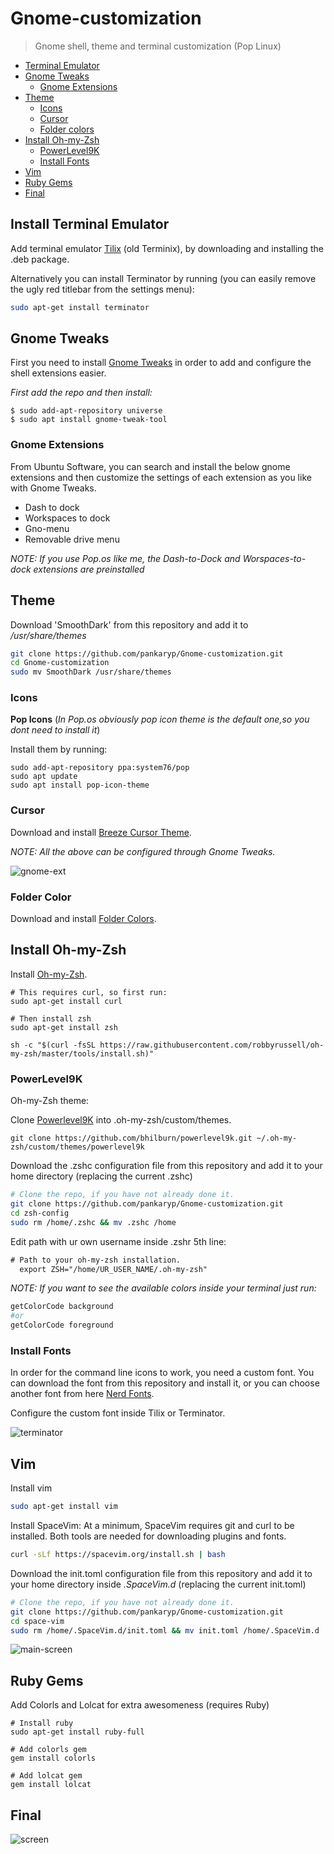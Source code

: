 # Gnome-customization

> Gnome shell, theme and terminal customization (Pop Linux) 

* [Terminal Emulator](#install-terminal-emulator)
* [Gnome Tweaks](#gnome-tweaks)
  * [Gnome Extensions](#gnome-extensions)
* [Theme](#theme)
  * [Icons](#icons)
  * [Cursor](#cursor)
  * [Folder colors](#folder-colors)
* [Install Oh-my-Zsh](#install-oh-my-zsh)
  * [PowerLevel9K](#powerlevel9k)
  * [Install Fonts](#install-fonts)
* [Vim](#vim)
* [Ruby Gems](#ruby-gems)
* [Final](#final)

## Install Terminal Emulator

Add terminal emulator [Tilix](https://gnunn1.github.io/tilix-web/#packages) (old Terminix), by downloading and installing the .deb package.

Alternatively you can install Terminator by running (you can easily remove the ugly red titlebar from the settings menu):
```bash
sudo apt-get install terminator
```

## Gnome Tweaks

First you need to install [Gnome Tweaks](https://linuxconfig.org/how-to-install-tweak-tool-on-ubuntu-18-04-bionic-beaver-linux) in order to add and configure the shell extensions easier.

_First add the repo and then install:_
```shell
$ sudo add-apt-repository universe
$ sudo apt install gnome-tweak-tool
```

### Gnome Extensions

From Ubuntu Software, you can search and install the below gnome extensions and then customize the settings of each extension as you like with Gnome Tweaks.

* Dash to dock
* Workspaces to dock
* Gno-menu
* Removable drive menu

_NOTE: If you use Pop.os like me, the Dash-to-Dock and Worspaces-to-dock extensions are preinstalled_

## Theme

Download 'SmoothDark' from this repository and add it to */usr/share/themes*

```bash
git clone https://github.com/pankaryp/Gnome-customization.git
cd Gnome-customization
sudo mv SmoothDark /usr/share/themes
```

### Icons

__Pop Icons__ (_In Pop.os obviously pop icon theme is the default one,so you dont need to install it_)

Install them by running:
```shell
sudo add-apt-repository ppa:system76/pop
sudo apt update
sudo apt install pop-icon-theme
```

### Cursor

Download and install [Breeze Cursor Theme](https://www.ubuntuupdates.org/package/kubuntu-ppa_backports/cosmic/main/base/breeze-cursor-theme). 

_NOTE: All the above can be configured through Gnome Tweaks._

![gnome-ext](img/gnome-ext.png?raw=true)

### Folder Color

Download and install [Folder Colors](http://foldercolor.tuxfamily.org/).

## Install Oh-my-Zsh

Install [Oh-my-Zsh](https://github.com/robbyrussell/oh-my-zsh).

```shell
# This requires curl, so first run:
sudo apt-get install curl

# Then install zsh
sudo apt-get install zsh

sh -c "$(curl -fsSL https://raw.githubusercontent.com/robbyrussell/oh-my-zsh/master/tools/install.sh)"
```

### PowerLevel9K

Oh-my-Zsh theme:

Clone [Powerlevel9K](https://github.com/bhilburn/powerlevel9k) into .oh-my-zsh/custom/themes.

```shell
git clone https://github.com/bhilburn/powerlevel9k.git ~/.oh-my-zsh/custom/themes/powerlevel9k
```

Download the .zshc configuration file from this repository and add it to your home directory (replacing the current .zshc)
```bash
# Clone the repo, if you have not already done it.
git clone https://github.com/pankaryp/Gnome-customization.git
cd zsh-config
sudo rm /home/.zshc && mv .zshc /home
```

Edit path with ur own username inside .zshr 5th line:
```txt
# Path to your oh-my-zsh installation.
  export ZSH="/home/UR_USER_NAME/.oh-my-zsh"
```

_NOTE: If you want to see the available colors inside your terminal just run:_
```bash
getColorCode background
#or
getColorCode foreground
```

### Install Fonts

In order for the command line icons to work, you need a custom font. You can download the font from this repository and install it, or you can choose another font from here [Nerd Fonts](https://github.com/ryanoasis/nerd-fonts). 

Configure the custom font inside Tilix or Terminator.

![terminator](img/terminator.png?raw=true)

## Vim
Install vim
```bash
sudo apt-get install vim
```
Install SpaceVim:
At a minimum, SpaceVim requires git and curl to be installed. Both tools are needed for downloading plugins and fonts.
```bash
curl -sLf https://spacevim.org/install.sh | bash
```

Download the init.toml configuration file from this repository and add it to your home directory inside _.SpaceVim.d_ (replacing the current init.toml)
```bash
# Clone the repo, if you have not already done it.
git clone https://github.com/pankaryp/Gnome-customization.git
cd space-vim
sudo rm /home/.SpaceVim.d/init.toml && mv init.toml /home/.SpaceVim.d
```

![main-screen](img/main-screen.png?raw=true)

## Ruby Gems

Add Colorls and Lolcat for extra awesomeness (requires Ruby)

```shell
# Install ruby
sudo apt-get install ruby-full

# Add colorls gem
gem install colorls

# Add lolcat gem
gem install lolcat
```

## Final

![screen](img/screen.png?raw=true)



